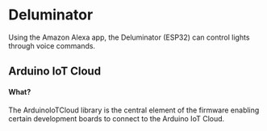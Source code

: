 # Deluminator
Using the Amazon Alexa app, the Deluminator (ESP32) can control lights through voice commands.

## Arduino IoT Cloud

#### What?

The ArduinoIoTCloud library is the central element of the firmware enabling certain development boards to connect to the Arduino IoT Cloud.
